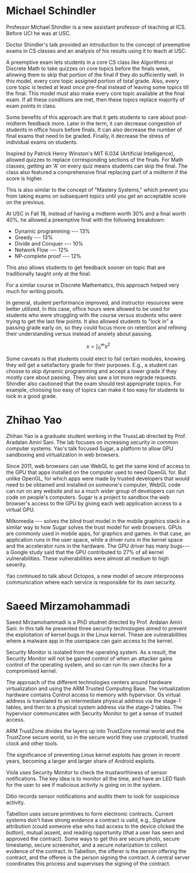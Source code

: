 # Michael Schindler

Professor Michael Shindler is a new assistant professor of teaching at ICS. Before UCI he was at USC.

Doctor Shindler's talk provided an introduction to the concept of preemptive exams in CS classes and an analysis of his results using it to teach at USC.

A preemptive exam lets students in a core CS class like Algorithms or Discrete Math to take quizzes on core topics before the finals week, allowing them to skip that portion of the final if they do sufficiently well. In this model, every core topic assigned portion of total grade. Also, every core topic is tested at least once pre-final instead of leaving some topics till the final. This model must also make every core topic available at the final exam. If all these conditions are met, then these topics replace majority of exam points in class.

Some benefits of this approach are that it gets students to care about post-midterm feedback more. Later in the term, it can decrease congestion of students in office hours before finals. It can also decrease the number of final exams that need to be graded. Finally, it decrease the stress of individual exams on students.

Inspired by Patrick Henry Winston's MIT 6.034 (Artificial Intelligence), allowed quizzes to replace corresponding sections of the finals. For Math classes, getting an 'A' on every quiz means students can skip the final. The class also featured a comprehensive final replacing part of a midterm if the score is higher.

This is also similar to the concept of "Mastery Systems," which prevent you from taking exams on subsequent topics until you get an acceptable score on the previous.

At USC in Fall 18, instead of having a midterm worth 30% and a final worth 40%, he allowed a preemptive final with the following breakdown:

* Dynamic programming --- 13%
* Greedy --- 13%
* Divide and Conquer --- 10%
* Network Flow --- 12%
* NP-complete proof --- 12%

This also allows students to get feedback sooner on topic that are traditionally taught only at the final.

For a similar course in Discrete Mathematics, this approach helped very much for writing proofs. 

In general, student performance improved, and instructor resources were better utilized. In this case, office hours were allowed to be used for students who were struggling with the course versus students who were trying to get the last few points. It also allowed students to "lock in" a passing grade early on, so they could focus more on retention and refining their understanding versus instead of anxiety about passing.

$$
x = \int_0^\infty x^2
$$

Some caveats is that students could elect to fail certain modules, knowing they will get a satisfactory grade for their purposes. E.g., a student can choose to skip dynamic programming and accept a lower grade if they mostly care about passing. They also saw a lot more regrade requests. Shindler also cautioned that the exam should test appropriate topics. For example, choosing too easy of topics can make it too easy for students to lock in a good grade.

# Zhihao Yao

Zhihao Yao is a graduate student working in the TrussLab directed by Prof. Aradalan Amiri Sani.
The lab focuses on increasing security in common computer systems. Yao's talk focused 
Sugar, a platform to allow GPU sandboxing and virtualization in web browsers.

Since 2011, web browsers can use WebGL to get the same kind of access to the GPU that apps installed on the computer used to need OpenGL for. But unlike OpenGL, for which apps were made by trusted developers that would need to be obtained and installed on someone's computer, WebGL code can run on any website and so a much wider group of developers can run code on people's computers.
Sugar is a project to sandbox the web browser's access to the GPU by giving each web application access to a virtual GPU. 

Milkomedia --- solves the blind trust model in the mobile graphics stack in a similar way to how Sugar solves the trust model for web browsers.
GPUs are commonly used in mobile apps, for graphics and games.
In that case, an application runs in the user space,
while a driver runs in the kernel space and the accelerator runs in the hardware.
The GPU driver has many bugs---a Google study said that the GPU contributed to 27%
of all kernel vulnerabilities.
These vulnerabilities were almost all medium to high severity.

Yao continued to talk about Octopos, a new model of secure interprocess communication where each service is responsible for its own security.

# Saeed Mirzamohammadi

Saeed Mirzamohammadi is a PhD studnet directed by Prof. Ardalan Amiri Sani. In this talk he presented three security technologies aimed to prevent the exploitation of kernel bugs in the Linux kernel. These are vulnerabilities where a malware app in the userspace can gain access to the kernel.

Security Monitor is isolated from the operating system. As a result, the Security Monitor will not be gained control of when an attacker gains control of the operating system, and so can run its own checks for a compromised kernel.

The approach of the different technologies centers around hardware virtualization and using the ARM Trusted Computing Base. The virtualization hardware contains Control access to memory with hypervisor. Os virtual address is translated to an intermediate physical address via the stage-1 tables, and then to a physical system address via the stage-2 tables. The hypervisor communicates with Security Monitor to get a sense of trusted access.

ARM TrustZone divides the layers up into TrustZone normal world and the TrustZone secure world, so in the secure world they use cryptocell, trusted clock and other tools. 

The significance of preventing Linux kernel exploits has grown in recent years, becoming a larger and larger share of Android exploits.

Viola uses Security Monitor to check the trustworthiness of sensor notifications. The key idea is to monitor all the time, and have an LED flash for the user to see if malicious activity is going on in the system.

Ditio records sensor notifications and audits them to look for suspicious activity.

Tabellion uses secure primitives to form electronic contracts. Current systems don't have strong evidence a contract is valid, e.g., Signature attribution (could someone else who had access to the device clicked the button), mutual assent, and reading opportunity (that a user has seen and approved the contract). Some ways to get this are secure photo, secure timestamp, secure screenshot, and a secure notarization to collect evidence of the contract.  In Tabellion, the offerer is the person offering the contract, and the offeree is the person signing the contract. A central server coordinates this process and supervises the signing of the contract.



